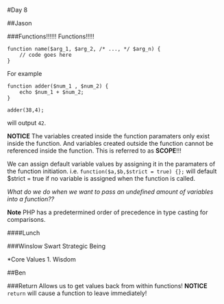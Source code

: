 #Day 8

##Jason

###Functions!!!!!!
Functions!!!!!
```
function name($arg_1, $arg_2, /* ..., */ $arg_n) {
	// code goes here
}
```
For example
```
function adder($num_1 , $num_2) {
	echo $num_1 + $num_2;
}

adder(38,4);
```
will output `42`.

**NOTICE**
The variables created inside the function paramaters only exist inside the function. And variables created outside the
function cannot be referenced inside the function. This is referred to as **SCOPE**!!!

We can assign default variable values by assigning it in the paramaters of the function initiation. i.e.
`function($a,$b,$strict = true) {};` will default $strict = true if no variable is assigned when the function is called.

*What do we do when we want to pass an undefined amount of variables into a function??*


**Note**
PHP has a predetermined order of precedence in type casting for comparisons.

####Lunch

###Winslow Swart
Strategic Being

*Core Values
	1. Wisdom

##Ben

###Return
Allows us to get values back from within functions!
**NOTICE**
`return` will cause a function to leave immediately!



